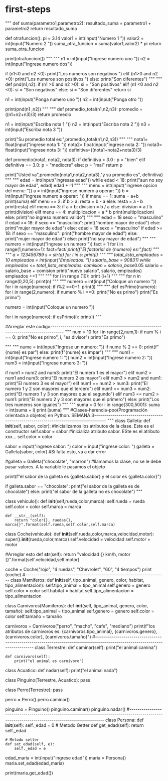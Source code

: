 # first-steps

"""
def suma(parametro1,parametro2):
    resultado_suma = parametro1 + parametro2
    return resultado_suma

def otrafuncion():
    pi = 3.14
    valor1 = int(input("Numero 1 "))
    valor2 = int(input("Numero 2 "))
    suma_otra_funcion = suma(valor1,valor2) * pi
    return suma_otra_funcion

print(otrafuncion())
"""
"""
n1 = int(input("Ingrese numero uno "))
n2 = int(input("Ingrese numero dos"))
    
if (n1<0 and n2 <0):
    print("Los numeros son negativos ")
elif (n1>0 and n2 >0):
    print("Los numeros son positivos ") 
else:
    print("Son diferentes")
"""
"""
def pnd(n1,n2):
    if (n1 >0 and n2 >0):
        si = "Son positivos"
    elif (n1 <0 and n2 <0):
        si = "Son negativos"
    else:
        si = "Son diferentes"
    return si

n1 = int(input("Ponga numero uno "))
n2 = int(input("Ponga otro "))

print(pnd(n1 ,n2))
"""
"""
def promedio_total(n1,n2,n3):
    promedio = ((n1+n2+n3)/3)
    return promedio 

n1 = int(input("Escriba nota 1 "))
n2 = int(input("Escriba nota 2 "))
n3 = int(input("Escriba nota 3 "))

print("Su promedio total es:",promedio_total(n1,n2,n3))
"""
"""
nota1= float(input("ingrese nota 1: "))
nota2= float(input("ingrese nota 2: "))
nota3= float(input("ingrese nota 3: "))
definitiva=((nota1+nota2+nota3)/3)

def promedio(nota1, nota2, nota3):
  if definitiva > 3.0 :
      p = "bien"
  elif definitiva == 3.0:
      p = "mediocre"
  else:
      p = "mal"
  return p

print("Usted va",promedio(nota1,nota2,nota3),"y su promedio es", definitiva)
"""
"""
edad = int(input("ingresas edad"))
while edad < 18:
    print("aun no soy mayor de edad", edad)
    edad +=1
"""
"""
menu = int(input("ingrese opcion del menu: "))
a = int(input("ingrese numero a operar: "))
b = int(input("ingrese numero a operar: "))
if menu == 1:
    suma = a+b
    print(suma)
elif menu == 2:
    if b > a:
        resta = b - a
    else:
        resta = a - b
    print(resta)
elif menu == 3:
    if a > b:
        division = b / a
    else:
        division = a / b
    print(division)
elif menu == 4:
    multiplicacion = a * b
    print(multiplicacion)
else:
    print("no ingreso numero valido")
"""
"""
edad = 18
sexo = "masculino"
if edad >= 18:
    if sexo == "masculino":
        print("hombre  mayor de edad")
    else:
        print("mujer mayor de edad")
else:
edad = 18
sexo = "masculino"
if edad >= 18:
    if sexo == "masculino":
        print("hombre  mayor de edad")
    else:
        print("mujer mayor de edad")
else:
    print("no soy mayor de edad")
"""
"""
numero = int(input("Ingrese un numero "))
fact = 1
for i in range(1,numero+1):
    fact=fact*i
print(f"El factorial de {numero} es:",fact)
"""
"""
a = 123456789
s = str(a)
for i in s:
    print(i)
"""
"""
total_lista_empleados = 10
empleados = int(input("Empleados: "))
salario_base = 908311
while empleados <= total_lista_empleados:
    comision = salario_base*0.05
    salario = salario_base + comision
    print("nuevo salario", salario, empleados)
    empleados +=1
"""
"""
for i in range (10):
    print (i+1)
"""
"""
for n in range(0,20,5):
    print(n)
"""
"""
numero = int(input("Coloque un numero "))
for i in range(numero):
    if i%2 ==0+1:
        print(i)
"""
"""
def esPrimo(numero):
    for i in range(2,numero):
        if numero % i ==0:
            print("No es primo")
    print("Es primo")

numero = int(input("Coloque un numero "))

for i in range(numero):
    if esPrimo(i):
        print(i)
"""

#Arreglar este codigo------------------------------------------------------------------------------------
"""
num = 10
    for i in range(2,num,1):
        if num % i == 0:
            print("No es primo", i, "es divisor")
    print("Es primo")
        
"""
"""
nume = int(input("Ingrese un numero: "))
if nume % 2 == 0:
    print(f"{nume} es par")
else:
    print(f"{nume} es impar")
"""
"""
num1 = int(input("Ingrese numero 1: "))
num2 = int(input("Ingrese numero 2: "))
num3 = int(input("Ingrese numero 3: "))

if num1 > num2 and num3:
    print("El numero 1 es el mayor")
elif num2 > num1 and num3:
    print("El numero 2 es mayor")
elif num3 > num2 and num1:
    print("El numero 3 es el mayor")
elif num1 == num2 > num3:
    print("El numero 1 y 2 son mayores que el tercero")
elif num1 == num3 > num2:
    print("El numero 1 y 3 son mayores que el segundo")
elif num3 == num2 > num1:
    print("El numero 2 y 3 son mayores que el primero")
else:
    print("Los tres numeros son iguales")
"""
"""
suma = 0
for i in range(300,5001):
    suma = int(suma + i)
print (suma)
"""
#Clases-herencia-poo(Programación orientada a objetos) en Python. SEMANA 3------------------------------------------------------------------------------------
"""
class Galleta:
        def __init__(self, sabor, color):               #inicializamos los atributos de la clase. Este es el constructor
                self.sabor = sabor                      #inicializa atributo sabor. ESte es el atributo xxx...
                self.color = color

sabor = input("ingrese sabor: ")
color = input("ingrese color: ")
galleta = Galleta(sabor, color)                         #Si falta esto, va a dar error

#galleta = Galleta("chocolate", "marron")                #llamamos la clase, no se le debe pasar valores. A la variable le pasamos el objeto

print(f"el sabor de la galleta es {galleta.sabor} y el color es {galleta.color}")


if galleta.sabor == "chocolate":
        print("el sabor de la galleta es de chocolate")
else:
        print("el sabor de la galleta no es chocolate")
"""

class vehiculo():
    def __init__(self,rueda,color,marca):
        self.rueda = rueda
        self.color = color
        self.marca = marca

    def __str__(self):
        return "color{}, ruedas{}, marca{}".format(self.rueda,self.color,self.marca)
        

class Coche(vehiculo):
    def __init__(self,rueda,color,marca,velocidad,motor):
        super().__init__(rueda,color,marca)
        self.velocidad = velocidad
        self.motor = motor
        
#Arreglar esto
    def __str__(self):
        return "velocidad {} km/h, motor {}".format(self.velocidad,self.motor)

coche = Coche("rojo", "4 ruedas", "Chevrolet", "60", "4 tiempos")
print (coche)
#----------------------------------------------------------------------
class Mamiferos:
    def __init__(self, tipo_animal, genero, color, habitat, tipo_alimentacion):
        self.tipo_animal = tipo_animal
        self.genero = genero
        self.color = color
        self.habitat = habitat
        self.tipo_alimentacion = tipo_alimentacion

class Carnivoros(Mamiferos):
    def __init__(self, tipo_animal, genero, color, tamaño):
        self.tipo_animal = tipo_animal
        self.genero = genero
        self.color = color
        self.tamaño = tamaño

carnivoros = Carnivoros("perro", "macho", "cafe", "mediano")
print(f"los atributos de carnivoros es: {carnivoros.tipo_animal}, {carnivoros.genero}, {carnivoros.color}, {carnivoros.tamaño}")
#-----------------------------------------------------------------------------------------------------------------------------
class Terrestre:
    def caminar(self):
        print("el animal camina")
    
    def carnivoro(self):
        print("el animal es carnivoro")


class Acuatico:
    def nadar(self):
        print("el animal nada")


class Pinguino(Terrestre, Acuatico):
    pass

class Perro(Terrestre):
    pass


perro = Perro()
perro.caminar()

pinguino = Pinguino()
pinguino.caminar()
pinguino.nadar()
#-----------------------------------------------------------------------------------------------------------------------------------------------
class Persona:
    def __init__(self):
        self._edad = 0
    # Metodo Getter
    def get_edad(self):
        return self._edad
    
    # Metodo setter
    def set_edad(self, e):
        self._edad = e

edad_maria = int(input("ingrese edad"))
maria = Persona()
maria.set_edad(edad_maria)

print(maria.get_edad())
